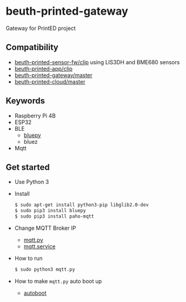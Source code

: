 # beuth-printed-gateway

Gateway for PrintED project

## Compatibility

- [beuth-printed-sensor-fw/clip](https://github.com/pdthang/beuth-printed-sensor-fw/tree/clip) using LIS3DH and BME680 sensors
- [beuth-printed-app/clip](https://github.com/pdt590/beuth-printed-app)
- [beuth-printed-gateway/master](https://github.com/pdt590/beuth-printed-gateway)
- [beuth-printed-cloud/master](https://github.com/pdt590/beuth-printed-cloud)

## Keywords
  
- Raspberry Pi 4B
- ESP32
- BLE
  - [bluepy](https://github.com/IanHarvey/bluepy)
  - bluez
- Mqtt

## Get started

- Use Python 3
- Install

  ```bash
  $ sudo apt-get install python3-pip libglib2.0-dev
  $ sudo pip3 install bluepy
  $ sudo pip3 install paho-mqtt
  ```

- Change MQTT Broker IP
  - [mqtt.py](https://github.com/pdt590/beuth-printed-gateway/blob/master/mqtt.py#L18)
  - [mqtt.service](https://github.com/pdt590/beuth-printed-gateway/blob/master/mqtt.service#L8)

- How to run

  ```bash
  $ sudo python3 mqtt.py
  ```

- How to make `mqtt.py` auto boot up
  - [autoboot](https://github.com/pdt590/beuth-printed-gateway/blob/master/AUTOBOOT.md)
